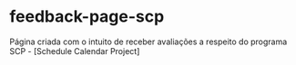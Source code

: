 # feedback-page-scp
 Página criada com o intuito de receber avaliações a respeito do programa SCP - [Schedule Calendar Project]
